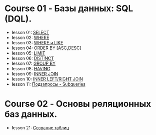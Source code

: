 # Course 01 - Базы данных: SQL (DQL).

- lesson 01: [SELECT](course-01-DQL)
- lesson 02: [WHERE](course-01-DQL)
- lesson 03: [WHERE и LIKE](course-01-DQL)
- lesson 04: [ORDER BY [ASC,DESC]](course-01-DQL)
- lesson 05: [LIMIT](course-01-DQL)
- lesson 06: [DISTINCT](course-01-DQL)
- lesson 07: [GROUP BY](course-01-DQL)
- lesson 08: [HAVING](course-01-DQL)
- lesson 09: [INNER JOIN](course-01-DQL)
- lesson 10: [INNER LEFT/RIGHT JOIN](course-01-DQL)
- lesson 11: [Подзапросы - Subqueries](course-01-DQL)

# Course 02 - Основы реляционных баз данных.

- lesson 21: [Создание таблиц](course-02/lesson-01)
